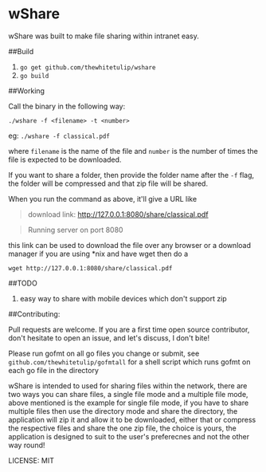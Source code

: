 wShare
========

wShare was built to make file sharing within intranet easy.

##Build

1. `go get github.com/thewhitetulip/wshare`
2. `go build`


##Working

Call the binary in the following way:

`./wshare -f <filename> -t <number>`

eg:   `./wshare -f classical.pdf`

where `filename` is the name of the file and `number` is the number of 
times the file is expected to be downloaded.

If you want to share a folder, then provide the folder name after the `-f` flag, the folder will be
compressed and that zip file will be shared.

When you run the command as above, it'll give a URL like
 
>download link: http://127.0.0.1:8080/share/classical.pdf

>Running server on port 8080

this link can be used to download the file over any browser or a 
download manager if you are using *nix and have wget then do a 

`wget http://127.0.0.1:8080/share/classical.pdf`

##TODO
1. easy way to share with mobile devices which don't support zip

##Contributing:

Pull requests are welcome. If you are a first time open source contributor, 
don't hesitate to open an issue, and let's discuss, I don't bite!

Please run gofmt on all go files you change or submit, see 
`github.com/thewhitetulip/gofmtall` for a shell script which runs gofmt on each go file in 
the directory


wShare is intended to used for sharing files within the network, there are two ways you can share files, a single file 
mode and a multiple file mode, above mentioned is the example for single file mode, if you have to share multiple files then
use the directory mode and share the directory, the application will zip it and allow it to be downloaded, either that or compress
the respective files and share the one zip file, the choice is yours, the application is designed to suit to the user's preferecnes
and not the other way round!
 
LICENSE: MIT